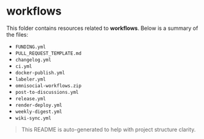 # workflows

This folder contains resources related to **workflows**. Below is a summary of the files:

- `FUNDING.yml`
- `PULL_REQUEST_TEMPLATE.md`
- `changelog.yml`
- `ci.yml`
- `docker-publish.yml`
- `labeler.yml`
- `omnisocial-workflows.zip`
- `post-to-discussions.yml`
- `release.yml`
- `render-deploy.yml`
- `weekly-digest.yml`
- `wiki-sync.yml`

> This README is auto-generated to help with project structure clarity.
